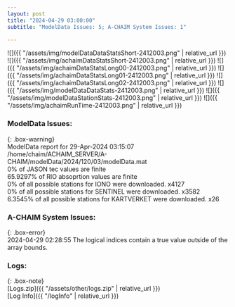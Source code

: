 ```yaml
---
layout: post
title: "2024-04-29 03:00:00"
subtitle: "ModelData Issues: 5; A-CHAIM System Issues: 1"

---
```


![]({{ "/assets/img/modelDataDataStatsShort-2412003.png" | relative_url }})
![]({{ "/assets/img/achaimDataStatsShort-2412003.png" | relative_url }})
![]({{ "/assets/img/achaimDataStatsLong00-2412003.png" | relative_url }})
![]({{ "/assets/img/achaimDataStatsLong01-2412003.png" | relative_url }})
![]({{ "/assets/img/achaimDataStatsLong02-2412003.png" | relative_url }})
![]({{ "/assets/img/modelDataDataStats-2412003.png" | relative_url }})
![]({{ "/assets/img/modelDataStationStats-2412003.png" | relative_url }})
![]({{ "/assets/img/achaimRunTime-2412003.png" | relative_url }})


### ModelData Issues:  
  
{: .box-warning}  
 ModelData report for 29-Apr-2024 03:15:07   
 /home/chaim/ACHAIM_SERVER/A-CHAIM/modelData/2024/120/03/modelData.mat   
 0% of JASON tec values are finite   
 65.9297% of RIO absoprtion values are finite   
 0% of all possible stations for IONO were downloaded. x4127   
 0% of all possible stations for SENTINEL were downloaded. x3582   
 6.3545% of all possible stations for KARTVERKET were downloaded. x26   
  
### A-CHAIM System Issues:  
  
{: .box-error}  
2024-04-29 02:28:55 The logical indices contain a true value outside of the array bounds.  

### Logs:  
  
{: .box-note}  
[Logs.zip]({{ "/assets/other/logs.zip" | relative_url }})  
[Log Info]({{ "/logInfo" | relative_url }})  
